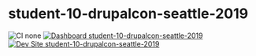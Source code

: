# student-10-drupalcon-seattle-2019

![CI none](https://img.shields.io/badge/ci-none-orange.svg)
[![Dashboard student-10-drupalcon-seattle-2019](https://img.shields.io/badge/dashboard-student_10_drupalcon_seattle_2019-yellow.svg)](https://dashboard.pantheon.io/sites/e3e04b6b-e69b-4135-a8bd-e6cb6d70513c#dev/code)
[![Dev Site student-10-drupalcon-seattle-2019](https://img.shields.io/badge/site-student_10_drupalcon_seattle_2019-blue.svg)](http://dev-student-10-drupalcon-seattle-2019.pantheonsite.io/)